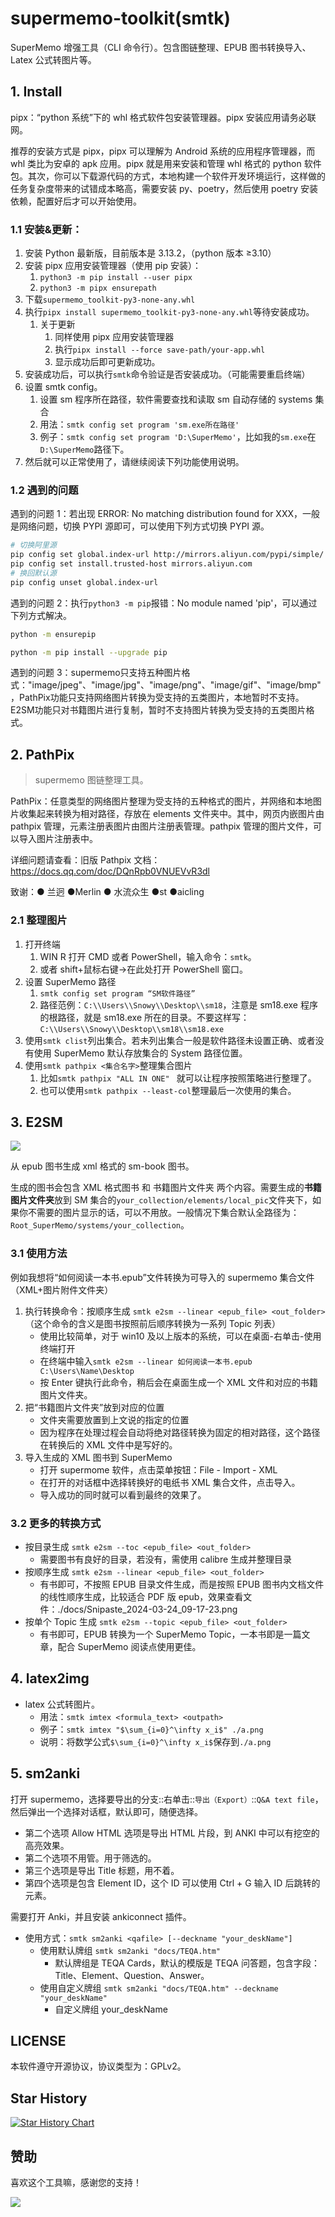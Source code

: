 # supermemo-toolkit(smtk)

SuperMemo 增强工具（CLI 命令行）。包含图链整理、EPUB 图书转换导入、Latex 公式转图片等。

## 1. Install

pipx：“python 系统”下的 whl 格式软件包安装管理器。pipx 安装应用请务必联网。

推荐的安装方式是 pipx，pipx 可以理解为 Android 系统的应用程序管理器，而 whl 类比为安卓的 apk 应用。pipx 就是用来安装和管理 whl 格式的 python 软件包。其次，你可以下载源代码的方式，本地构建一个软件开发环境运行，这样做的任务复杂度带来的试错成本略高，需要安装 py、poetry，然后使用 poetry 安装依赖，配置好后才可以开始使用。

### 1.1 安装&更新：

1. 安装 Python 最新版，目前版本是 3.13.2，（python 版本 ≥3.10）
2. 安装 pipx 应用安装管理器（使用 pip 安装）：
   1. `python3 -m pip install --user pipx`
   2. `python3 -m pipx ensurepath`
3. 下载`supermemo_toolkit-py3-none-any.whl`
4. 执行`pipx install supermemo_toolkit-py3-none-any.whl`等待安装成功。
   1. 关于更新
      1. 同样使用 pipx 应用安装管理器
      2. 执行`pipx install --force save-path/your-app.whl`
      3. 显示成功后即可更新成功。
5. 安装成功后，可以执行`smtk`命令验证是否安装成功。（可能需要重启终端）
6. 设置 smtk config。
   1. 设置 sm 程序所在路径，软件需要查找和读取 sm 自动存储的 systems 集合
   2. 用法：`smtk config set program 'sm.exe所在路径'`
   3. 例子：`smtk config set program 'D:\SuperMemo'`，比如我的`sm.exe`在`D:\SuperMemo`路径下。
7. 然后就可以正常使用了，请继续阅读下列功能使用说明。

### 1.2 遇到的问题

遇到的问题 1：若出现 ERROR: No matching distribution found for XXX，一般是网络问题，切换 PYPI 源即可，可以使用下列方式切换 PYPI 源。

```bash
# 切换阿里源
pip config set global.index-url http://mirrors.aliyun.com/pypi/simple/
pip config set install.trusted-host mirrors.aliyun.com
# 换回默认源
pip config unset global.index-url
```

遇到的问题 2：执行`python3 -m pip`报错：No module named 'pip'，可以通过下列方式解决。

```bash
python -m ensurepip

python -m pip install --upgrade pip
```

遇到的问题 3：supermemo只支持五种图片格式："image/jpeg"、"image/jpg"、"image/png"、"image/gif"、"image/bmp"，PathPix功能只支持网络图片转换为受支持的五类图片，本地暂时不支持。E2SM功能只对书籍图片进行复制，暂时不支持图片转换为受支持的五类图片格式。

## 2. PathPix

> supermemo 图链整理工具。

PathPix：任意类型的网络图片整理为受支持的五种格式的图片，并网络和本地图片收集起来转换为相对路径，存放在 elements 文件夹中。其中，网页内嵌图片由 pathpix 管理，元素注册表图片由图片注册表管理。pathpix 管理的图片文件，可以导入图片注册表中。

详细问题请查看：旧版 Pathpix 文档：https://docs.qq.com/doc/DQnRpb0VNUEVvR3dl

致谢：● 兰迥 ●Merlin ● 水流众生 ●st ●aicling

### 2.1 整理图片

1. 打开终端
   1. WIN R 打开 CMD 或者 PowerShell，输入命令：`smtk`。
   2. 或者 shift+鼠标右键->在此处打开 PowerShell 窗口。
2. 设置 SuperMemo 路径
   1. `smtk config set program “SM软件路径”`
   2. 路径范例：`C:\\Users\\Snowy\\Desktop\\sm18`，注意是 sm18.exe 程序的根路径，就是 sm18.exe 所在的目录。不要这样写：`C:\\Users\\Snowy\\Desktop\\sm18\\sm18.exe`
3. 使用`smtk clist`列出集合。若未列出集合一般是软件路径未设置正确、或者没有使用 SuperMemo 默认存放集合的 System 路径位置。
4. 使用`smtk pathpix <集合名字>`整理集合图片
   1. 比如`smtk pathpix "ALL IN ONE" ` 就可以让程序按照策略进行整理了。
   2. 也可以使用`smtk pathpix --least-col`整理最后一次使用的集合。

## 3. E2SM

![](./docs/Snipaste_2025-02-12_11-49-52.png)

从 epub 图书生成 xml 格式的 sm-book 图书。

生成的图书会包含 XML 格式图书 和 书籍图片文件夹 两个内容。需要生成的**书籍图片文件夹**放到 SM 集合的`your_collection/elements/local_pic`文件夹下，如果你不需要的图片显示的话，可以不用放。一般情况下集合默认全路径为：`Root_SuperMemo/systems/your_collection`。

### 3.1 使用方法

例如我想将“如何阅读一本书.epub”文件转换为可导入的 supermemo 集合文件（XML+图片附件文件夹）

1. 执行转换命令：按顺序生成 `smtk e2sm --linear <epub_file> <out_folder>` （这个命令的含义是图书按照前后顺序转换为一系列 Topic 列表）
   - 使用比较简单，对于 win10 及以上版本的系统，可以在桌面-右单击-使用终端打开
   - 在终端中输入`smtk e2sm --linear 如何阅读一本书.epub C:\Users\Name\Desktop`
   - 按 Enter 键执行此命令，稍后会在桌面生成一个 XML 文件和对应的书籍图片文件夹。
2. 把“书籍图片文件夹”放到对应的位置
   - 文件夹需要放置到上文说的指定的位置
   - 因为程序在处理过程会自动将绝对路径转换为固定的相对路径，这个路径在转换后的 XML 文件中是写好的。
3. 导入生成的 XML 图书到 SuperMemo
   - 打开 supermome 软件，点击菜单按钮：File - Import - XML
   - 在打开的对话框中选择转换好的电纸书 XML 集合文件，点击导入。
   - 导入成功的同时就可以看到最终的效果了。

### 3.2 更多的转换方式

- 按目录生成 `smtk e2sm --toc <epub_file> <out_folder>`
  - 需要图书有良好的目录，若没有，需使用 calibre 生成并整理目录
- 按顺序生成 `smtk e2sm --linear <epub_file> <out_folder>`
  - 有书即可，不按照 EPUB 目录文件生成，而是按照 EPUB 图书内文档文件的线性顺序生成，比较适合 PDF 版 epub，效果查看文件：./docs/Snipaste_2024-03-24_09-17-23.png
- 按单个 Topic 生成 `smtk e2sm --topic <epub_file> <out_folder>`
  - 有书即可，EPUB 转换为一个 SuperMemo Topic，一本书即是一篇文章，配合 SuperMemo 阅读点使用更佳。

## 4. latex2img

- latex 公式转图片。
  - 用法：`smtk imtex <formula_text> <outpath>`
  - 例子：`smtk imtex "$\sum_{i=0}^\infty x_i$" ./a.png`
  - 说明：将数学公式`$\sum_{i=0}^\infty x_i$`保存到`./a.png`

## 5. sm2anki

打开 supermemo，选择要导出的分支::右单击::`导出（Export）`::`Q&A text file`，然后弹出一个选择对话框，默认即可，随便选择。

- 第二个选项 Allow HTML 选项是导出 HTML 片段，到 ANKI 中可以有挖空的高亮效果。
- 第二个选项不用管。用于筛选的。
- 第三个选项是导出 Title 标题，用不着。
- 第四个选项是包含 Element ID，这个 ID 可以使用 Ctrl + G 输入 ID 后跳转的元素。

需要打开 Anki，并且安装 ankiconnect 插件。

- 使用方式：`smtk sm2anki <qafile> [--deckname "your_deskName"]`
  - 使用默认牌组 `smtk sm2anki "docs/TEQA.htm"`
    - 默认牌组是 TEQA Cards，默认的模版是 TEQA 问答题，包含字段：Title、Element、Question、Answer。
  - 使用自定义牌组 `smtk sm2anki "docs/TEQA.htm" --deckname  "your_deskName"`
    - 自定义牌组 your_deskName

## LICENSE

本软件遵守开源协议，协议类型为：GPLv2。

## Star History

[![Star History Chart](https://api.star-history.com/svg?repos=Zacharia2/SuperMemo-Toolkit&type=Date)](https://star-history.com/#Zacharia2/SuperMemo-Toolkit&Date)

## 赞助

喜欢这个工具嘛，感谢您的支持！

![](./docs/donate.png)
